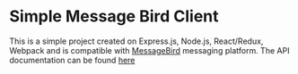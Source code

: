 # Simple Message Bird Client
  This is a simple project created on Express.js, Node.js, React/Redux, Webpack and is compatible with [MessageBird](https://www.messagebird.com/) messaging platform. The API documentation can be found [here](https://developers.messagebird.com/)
  
  
